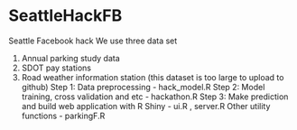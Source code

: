 # SeattleHackFB
Seattle Facebook hack
We use three data set 
1) Annual parking study data 
2) SDOT pay stations
3) Road weather information station (this dataset is too large to upload to github)
Step 1: Data preprocessing  - hack_model.R
Step 2: Model training, cross validation and etc - hackathon.R
Step 3: Make prediction and build web application with R Shiny - ui.R , server.R
Other utility functions - parkingF.R
